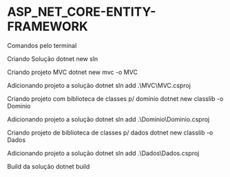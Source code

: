 # ASP_NET_CORE-ENTITY-FRAMEWORK

Comandos pelo terminal

Criando Solução 
dotnet new sln

Criando projeto MVC
dotnet new mvc -o MVC

Adicionando projeto a solução
dotnet sln add .\MVC\MVC.csproj

Criando projeto com biblioteca de classes p/ domínio
dotnet new classlib -o Dominio

Adicionando projeto a solução
dotnet sln add .\Dominio\Dominio.csproj

Criando projeto de biblioteca de classes p/ dados
dotnet new classlib -o Dados

Adicionando projeto a solução
dotnet sln add .\Dados\Dados.csproj

Build da solução
dotnet build

